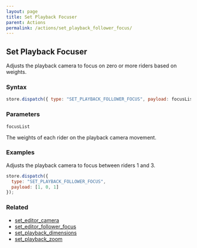```yaml
---
layout: page
title: Set Playback Focuser
parent: Actions
permalink: /actions/set_playback_follower_focus/
---
```


## Set Playback Focuser

Adjusts the playback camera to focus on zero or more riders based on weights.

### Syntax

```js
store.dispatch({ type: "SET_PLAYBACK_FOLLOWER_FOCUS", payload: focusList });
```

### Parameters

`focusList`

The weights of each rider on the playback camera movement.

### Examples

Adjusts the playback camera to focus between riders 1 and 3.

```js
store.dispatch({
  type: "SET_PLAYBACK_FOLLOWER_FOCUS",
  payload: [1, 0, 1]
});
```

### Related

- [set_editor_camera](./set_editor_camera.md)
- [set_editor_follower_focus](./set_editor_follower_focus.md)
- [set_playback_dimensions](./set_playback_dimensions.md)
- [set_playback_zoom](./set_playback_zoom.md)
